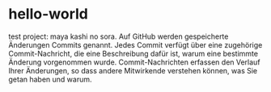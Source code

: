# hello-world
test project:
maya kashi no sora.
Auf GitHub werden gespeicherte Änderungen Commits genannt. Jedes Commit verfügt über eine zugehörige Commit-Nachricht, die eine Beschreibung dafür ist, warum eine bestimmte Änderung vorgenommen wurde. Commit-Nachrichten erfassen den Verlauf Ihrer Änderungen, so dass andere Mitwirkende verstehen können, was Sie getan haben und warum.
